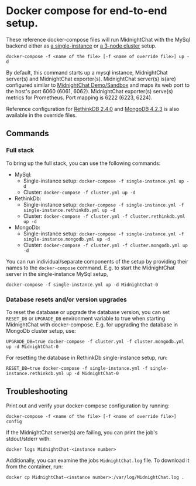 # Docker compose for end-to-end setup.

These reference docker-compose files will run MidnightChat with the MySql backend either as [a single-instance](single-instance.yml) or [a 3-node cluster](cluster.yml) setup.

```
docker-compose -f <name of the file> [-f <name of override file>] up -d
```

By default, this command starts up a mysql instance, MidnightChat server(s) and MidnightChat exporter(s).
MidnightChat server(s) is(are) configured similar to [MidnightChat Demo/Sandbox](../../README.md#demosandbox) and
maps its web port to the host's port 6060 (6061, 6062).
MidnightChat exporter(s) serve(s) metrics for Prometheus. Port mapping is 6222 (6223, 6224).

Reference configuration for [RethinkDB 2.4.0](https://hub.docker.com/_/rethinkdb?tab=tags) and [MongoDB 4.2.3](https://hub.docker.com/_/mongo?tab=tags) is also available
in the override files.

## Commands

### Full stack
To bring up the full stack, you can use the following commands:
* MySql:
  - Single-instance setup: `docker-compose -f single-instance.yml up -d`
  - Cluster: `docker-compose -f cluster.yml up -d`
* RethinkDb:
  - Single-instance setup: `docker-compose -f single-instance.yml -f single-instance.rethinkdb.yml up -d`
  - Cluster: `docker-compose -f cluster.yml -f cluster.rethinkdb.yml up -d`
* MongoDb:
  - Single-instance setup: `docker-compose -f single-instance.yml -f single-instance.mongodb.yml up -d`
  - Cluster: `docker-compose -f cluster.yml -f cluster.mongodb.yml up -d`

You can run individual/separate components of the setup by providing their names to the `docker-compose` command.
E.g. to start the MidnightChat server in the single-instance MySql setup,
```
docker-compose -f single-instance.yml up -d MidnightChat-0
```

### Database resets and/or version upgrades
To reset the database or upgrade the database version, you can set `RESET_DB` or `UPGRADE_DB` environment variable to true when starting MidnightChat with docker-compose.
E.g. for upgrading the database in MongoDb cluster setup, use:
```
UPGRADE_DB=true docker-compose -f cluster.yml -f cluster.mongodb.yml up -d MidnightChat-0
```

For resetting the database in RethinkDb single-instance setup, run:
```
RESET_DB=true docker-compose -f single-instance.yml -f single-instance.rethinkdb.yml up -d MidnightChat-0
```

## Troubleshooting
Print out and verify your docker-compose configuration by running:
```
docker-compose -f <name of the file> [-f <name of override file>] config
```

If the MidnightChat server(s) are failing, you can print the job's stdout/stderr with:
```
docker logs MidnightChat-<instance number>
```

Additionally, you can examine the jobs `MidnightChat.log` file. To download it from the container, run:
```
docker cp MidnightChat-<instance number>:/var/log/MidnightChat.log .
```
